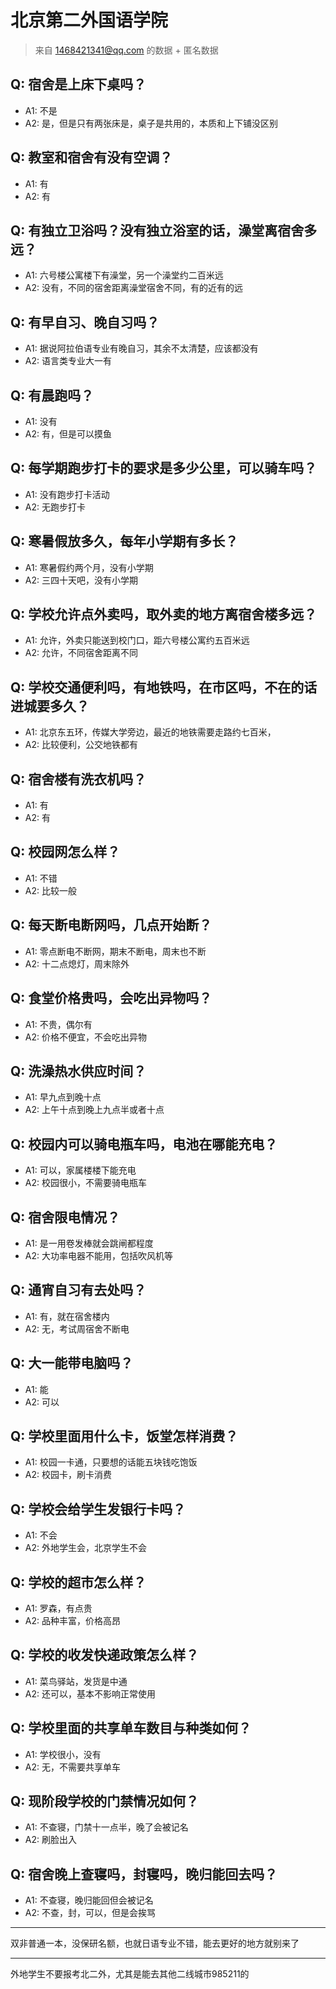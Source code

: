 # 北京第二外国语学院
> 来自 1468421341@qq.com 的数据 + 匿名数据
## Q: 宿舍是上床下桌吗？
- A1: 不是
- A2: 是，但是只有两张床是，桌子是共用的，本质和上下铺没区别
## Q: 教室和宿舍有没有空调？
- A1: 有
- A2: 有
## Q: 有独立卫浴吗？没有独立浴室的话，澡堂离宿舍多远？
- A1: 六号楼公寓楼下有澡堂，另一个澡堂约二百米远
- A2: 没有，不同的宿舍距离澡堂宿舍不同，有的近有的远
## Q: 有早自习、晚自习吗？
- A1: 据说阿拉伯语专业有晚自习，其余不太清楚，应该都没有
- A2: 语言类专业大一有
## Q: 有晨跑吗？
- A1: 没有
- A2: 有，但是可以摸鱼
## Q: 每学期跑步打卡的要求是多少公里，可以骑车吗？
- A1: 没有跑步打卡活动
- A2: 无跑步打卡
## Q: 寒暑假放多久，每年小学期有多长？
- A1: 寒暑假约两个月，没有小学期
- A2: 三四十天吧，没有小学期
## Q: 学校允许点外卖吗，取外卖的地方离宿舍楼多远？
- A1: 允许，外卖只能送到校门口，距六号楼公寓约五百米远
- A2: 允许，不同宿舍距离不同
## Q: 学校交通便利吗，有地铁吗，在市区吗，不在的话进城要多久？
- A1: 北京东五环，传媒大学旁边，最近的地铁需要走路约七百米，
- A2: 比较便利，公交地铁都有
## Q: 宿舍楼有洗衣机吗？
- A1: 有
- A2: 有
## Q: 校园网怎么样？
- A1: 不错
- A2: 比较一般
## Q: 每天断电断网吗，几点开始断？
- A1: 零点断电不断网，期末不断电，周末也不断
- A2: 十二点熄灯，周末除外
## Q: 食堂价格贵吗，会吃出异物吗？
- A1: 不贵，偶尔有
- A2: 价格不便宜，不会吃出异物
## Q: 洗澡热水供应时间？
- A1: 早九点到晚十点
- A2: 上午十点到晚上九点半或者十点
## Q: 校园内可以骑电瓶车吗，电池在哪能充电？
- A1: 可以，家属楼楼下能充电
- A2: 校园很小，不需要骑电瓶车
## Q: 宿舍限电情况？
- A1: 是一用卷发棒就会跳闸都程度
- A2: 大功率电器不能用，包括吹风机等
## Q: 通宵自习有去处吗？
- A1: 有，就在宿舍楼内
- A2: 无，考试周宿舍不断电
## Q: 大一能带电脑吗？
- A1: 能
- A2: 可以
## Q: 学校里面用什么卡，饭堂怎样消费？
- A1: 校园一卡通，只要想的话能五块钱吃饱饭
- A2: 校园卡，刷卡消费
## Q: 学校会给学生发银行卡吗？
- A1: 不会
- A2: 外地学生会，北京学生不会
## Q: 学校的超市怎么样？
- A1: 罗森，有点贵
- A2: 品种丰富，价格高昂
## Q: 学校的收发快递政策怎么样？
- A1: 菜鸟驿站，发货是中通
- A2: 还可以，基本不影响正常使用
## Q: 学校里面的共享单车数目与种类如何？
- A1: 学校很小，没有
- A2: 无，不需要共享单车
## Q: 现阶段学校的门禁情况如何？
- A1: 不查寝，门禁十一点半，晚了会被记名
- A2: 刷脸出入
## Q: 宿舍晚上查寝吗，封寝吗，晚归能回去吗？
- A1: 不查寝，晚归能回但会被记名
- A2: 不查，封，可以，但是会挨骂
***
双非普通一本，没保研名额，也就日语专业不错，能去更好的地方就别来了
***
外地学生不要报考北二外，尤其是能去其他二线城市985211的